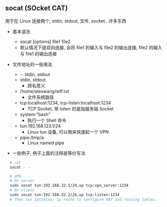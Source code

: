 ## socat (SOcket CAT)

用于在 Linux 连接两个, stdin, stdout, 文件, socket...许多东西

- 基本语法
  - socat [options] file1 file2
  - 默认情况下是双向连接, 会将 file1 的输入与 file2 的输出连接, file2 的输入与 file1 的输出连接

- 文件地址的一些用法
  - -: stdin, stdout
  - stdin, stdout
    - 顾名思义
  - /home/alexwang/wtf.txt
    - 文件系统路径
  - tcp:localhost:1234, tcp-listen:localhost:1234
    - TCP Socket, 带 listen 的是指服务端 Socket
  - system:"bash"
    - 执行一个 Shell 命令
  - tun:192.168.123.1/24
    - Linux tun 设备, 可以用来快速起一个 VPN
  - pipe:/tmp/a
    - Linux named pipe



- 一些例子, 例子上面的注释是等价写法

```bash
  # cat 
  socat - - 

  # VPN
  # On server
  sudo socat tun:192.168.32.1/24,up tcp:vpn_server:1234
  # On client
  sudo socat tun:192.168.32.2/24,up tcp-listen:1234
  # then use iptables, ip route to configure NAT and routing tables.



```
